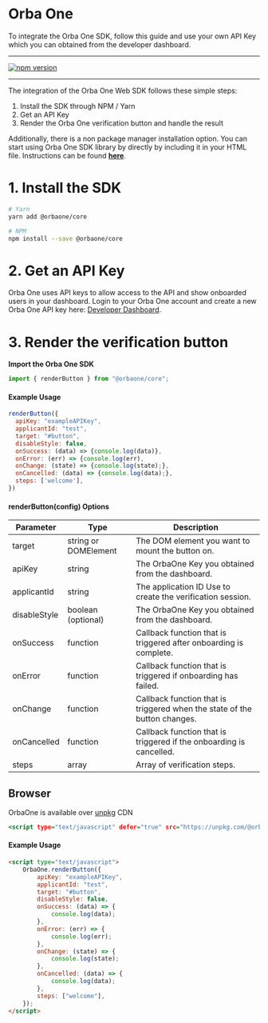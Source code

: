 # Orba One

To integrate the Orba One SDK, follow this guide and use your
own API Key which you can obtained from the developer dashboard.

---

[![npm version](https://badge.fury.io/js/%40orbaone%2Fcore.svg)](https://badge.fury.io/js/%40orbaone%2Fcore)

---

The integration of the Orba One Web SDK follows these simple steps:

1. Install the SDK through NPM / Yarn
2. Get an API Key
3. Render the Orba One verification button and handle the result

Additionally, there is a non package manager installation option. You can start using Orba One SDK library by directly by including it in your HTML file. Instructions can be found **[here](#Browser)**.

# 1. Install the SDK

```bash
# Yarn
yarn add @orbaone/core

# NPM
npm install --save @orbaone/core
```

# 2. Get an API Key

Orba One uses API keys to allow access to the API and show onboarded users in your dashboard. Login to your Orba One account and create a new Orba One API key here: [Developer Dashboard](https://vendor.orbaone.com).

# 3. Render the verification button

**Import the Orba One SDK**

```javascript
import { renderButton } from "@orbaone/core";
```

#### Example Usage

```javascript
renderButton({
  apiKey: "exampleAPIKey",
  applicantId: "test",
  target: "#button",
  disableStyle: false,
  onSuccess: (data) => {console.log(data)},
  onError: (err) => {console.log(err),
  onChange: (state) => {console.log(state);},
  onCancelled: (data) => {console.log(data);},
  steps: ['welcome'],
})
```

#### renderButton(config) Options

| Parameter    | Type                 | Description                                                               |
| ------------ | -------------------- | ------------------------------------------------------------------------- |
| target       | string or DOMElement | The DOM element you want to mount the button on.                          |
| apiKey       | string               | The OrbaOne Key you obtained from the dashboard.                          |
| applicantId  | string               | The application ID Use to create the verification session.                |
| disableStyle | boolean (optional)   | The OrbaOne Key you obtained from the dashboard.                          |
| onSuccess    | function             | Callback function that is triggered after onboarding is complete.         |
| onError      | function             | Callback function that is triggered if onboarding has failed.             |
| onChange     | function             | Callback function that is triggered when the state of the button changes. |
| onCancelled  | function             | Callback function that is triggered if the onboarding is cancelled.       |
| steps        | array                | Array of verification steps.                                              |

## Browser

OrbaOne is available over [unpkg](https://unpkg.com/) CDN

```htm
<script type="text/javascript" defer="true" src="https://unpkg.com/@orbaone/core@1.0.5/lib/index.bundle.js" />
```

#### Example Usage

```html
<script type="text/javascript">
    OrbaOne.renderButton({
        apiKey: "exampleAPIKey",
        applicantId: "test",
        target: "#button",
        disableStyle: false,
        onSuccess: (data) => {
            console.log(data);
        },
        onError: (err) => {
            console.log(err);
        },
        onChange: (state) => {
            console.log(state);
        },
        onCancelled: (data) => {
            console.log(data);
        },
        steps: ["welcome"],
    });
</script>
```

